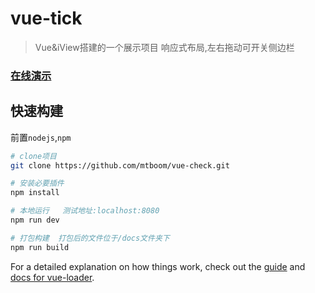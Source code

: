# vue-tick

> Vue&iView搭建的一个展示项目
> 响应式布局,左右拖动可开关侧边栏
### [在线演示](https://mtboom.github.io/vue-check/)

## 快速构建
前置`nodejs`,`npm`
``` bash
# clone项目
git clone https://github.com/mtboom/vue-check.git

# 安装必要插件
npm install

# 本地运行   测试地址:localhost:8080
npm run dev

# 打包构建  打包后的文件位于/docs文件夹下
npm run build

```

For a detailed explanation on how things work, check out the [guide](http://vuejs-templates.github.io/webpack/) and [docs for vue-loader](http://vuejs.github.io/vue-loader).
